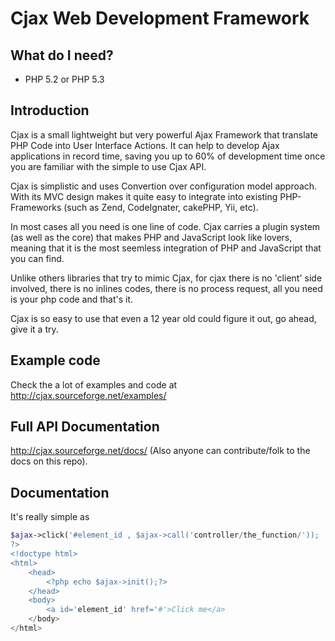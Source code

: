 # Cjax Web Development Framework

## What do I need?

+    PHP 5.2 or PHP 5.3

## Introduction

Cjax is a small lightweight but very powerful Ajax Framework that translate PHP Code into User Interface Actions. It can 
help to develop Ajax applications in record time, saving you up to 60% of development time once you are familiar with the
simple to use Cjax API.
  
Cjax is simplistic and uses Convertion over configuration model approach. With its MVC design makes it quite easy to integrate
into existing PHP-Frameworks (such as Zend, CodeIgnater, cakePHP, Yii, etc).

In most cases all you need is one line of code. Cjax carries a plugin system (as well as the core) that makes PHP and JavaScript look like lovers, meaning that
it is the most seemless integration of PHP and JavaScript that you can find.

Unlike others libraries that try to mimic Cjax, for cjax there is no 'client' side involved, there is no inlines codes, there is no process request, all you need is your php code and that's it.

Cjax is so easy to use that even a 12 year old could figure it out, go ahead, give it a try.

## Example code

Check the a lot of examples and code at http://cjax.sourceforge.net/examples/

## Full API Documentation

http://cjax.sourceforge.net/docs/ (Also anyone can contribute/folk to the docs on this repo).

## Documentation

It's really simple as

```php
$ajax->click('#element_id , $ajax->call('controller/the_function/'));
?>
<!doctype html>
<html>
	<head>
		<?php echo $ajax->init();?>
	</head>
	<body>
		<a id='element_id' href='#'>Click me</a>
	</body>
</html>
```
